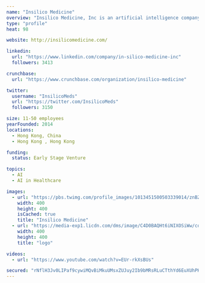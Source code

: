 ```yaml
---
name: "Insilico Medicine"
overview: "Insilico Medicine, Inc is an artificial intelligence company headquartered in Rockville, with R&amp;D and management resources in Belgium, Russia, UK, Taiwan, and Korea sourced through hackathons and competitions. The company and its scientists are dedicated to extending human productive longevity and transforming every step of the drug discovery and drug development process through excellence in biomarker discovery, drug development, digital medicine, and aging research."
type: "profile"
heat: 98

website: http://insilicomedicine.com/

linkedin:
  url: "https://www.linkedin.com/company/in-silico-medicine-inc"
  followers: 3413

crunchbase:
  url: "https://www.crunchbase.com/organization/insilico-medicine"

twitter:
  username: "InsilicoMeds"
  url: "https://twitter.com/InsilicoMeds"
  followers: 3150

size: 11-50 employees
yearFounded: 2014
locations:
  - Hong Kong, China
  - Hong Kong , Hong Kong

funding:
  status: Early Stage Venture

topics:
  - AI
  - AI in Healthcare

images:
  - url: "https://pbs.twimg.com/profile_images/1013451500503339014/znBZzv85_400x400.jpg"
    width: 400
    height: 400
    isCached: true
    title: "Insilico Medicine"
  - url: "https://media-exp1.licdn.com/dms/image/C4D0BAQHt6iNIXOSiWw/company-logo_200_200/0?e=1594857600&v=beta&t=LVcUsJmOvWzCqdeTs0Xqr38nsjOMzZYCq0MF54RImgA"
    width: 400
    height: 400
    title: "logo"

videos:
  - url: "https://www.youtube.com/watch?v=EUr-rkXsBUs"

secured: "rNflH3Jv0LIPaf9cywiMQvBiMkuUMsxZUJuy2Ib9bMRsRLuCTthYd6EuXUhPKVPTfGRJ1yWWW9GdEabEuwU55BY7wMP0wCz0m3oF63l/mO9wFbCjwnEAYKI6tRRMjoerrwvF40vRVYKAUP48zfruUpl1O9fuj95uroZGsZ80i5sbtOcn6lb98vog7B88XDwx8yUN8udSxNKfUGullkZuOvigDX6acgOh7oxpa7UDbRbsf5fJNpyVvC1N7sQREDoq8rtTScOWDqWKyF8bMO2pNmjbqVEt094+dsWjMzty5/W4Ch5tgjDMpyhkf39TrT3UIUJkjtIo8a7C+YhUL0/tJhMaZ2A21h72GXmc3x7vrvnvzC0s+6MzCSpWe0NPxFOiBYhab3nE2KtaDp4Dym0BhA/GvTsS/A0bS/bkTk19Qqc=;RQGRN3xwk8X0LADbYihRHg=="
---
```


